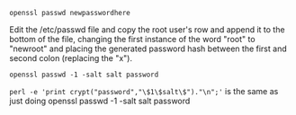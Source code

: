 
`openssl passwd newpasswordhere`

Edit the /etc/passwd file and copy the root user's row and append it to the bottom of the file, changing the first instance of the word "root" to "newroot" and placing the generated password hash between the first and second colon (replacing the "x").

`openssl passwd -1 -salt salt password`

`perl -e 'print crypt("password","\$1\$salt\$")."\n";'` is the same as just doing openssl passwd -1 -salt salt password

